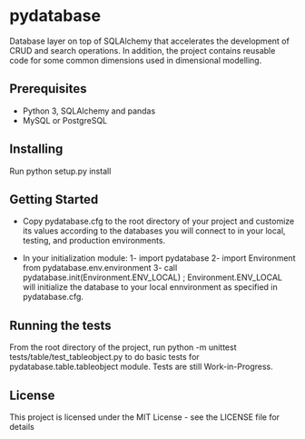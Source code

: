 # pydatabase

Database layer on top of SQLAlchemy that accelerates the development of CRUD and search operations. In addition, the project contains reusable code for some common 
dimensions used in dimensional modelling.

## Prerequisites

- Python 3, SQLAlchemy and pandas
- MySQL or PostgreSQL

## Installing

Run python setup.py install

## Getting Started
- Copy pydatabase.cfg to the root directory of your project and customize its values according to the databases you will connect to in your local, testing,
  and production environments.
  
- In your initialization module:
1- import pydatabase 
2- import Environment from pydatabase.env.environment 
3- call pydatabase.init(Environment.ENV_LOCAL) ; Environment.ENV_LOCAL will initialize the database to your local ennvironment as specified in pydatabase.cfg.

## Running the tests

From the root directory of the project, run python -m unittest tests/table/test_tableobject.py to do basic tests for pydatabase.table.tableobject module.
Tests are still Work-in-Progress.

## License

This project is licensed under the MIT License - see the LICENSE file for details

